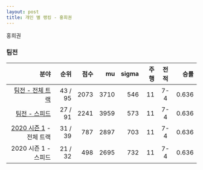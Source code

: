 ```yaml
---
layout: post
title: 개인 별 랭킹 - 홍희권
---
```


홍희권


### 팀전

| 분야 | 순위 | 점수 | mu | sigma | 주행 | 전적 | 승률 |
|---:|---:|---:|---:|---:|---:|:---:|---:|
| [팀전 - 전체 트랙](../team-full) | 43 / 95 | 2073 | 3710 | 546 | 11 | 7-4 | 0.636 |
| [팀전 - 스피드](../team-speed) | 27 / 91 | 2241 | 3959 | 573 | 11 | 7-4 | 0.636 |
| [2020 시즌 1](../teams-t2020_1) - 전체 트랙 | 31 / 39 | 787 | 2897 | 703 | 11 | 7-4 | 0.636 |
| 2020 시즌 1 - 스피드 | 21 / 32 | 498 | 2695 | 732 | 11 | 7-4 | 0.636 |
